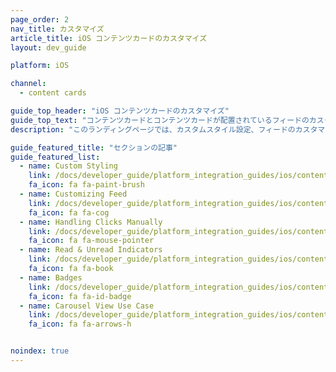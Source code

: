 ```yaml
---
page_order: 2
nav_title: カスタマイズ
article_title: iOS コンテンツカードのカスタマイズ
layout: dev_guide

platform: iOS

channel:
  - content cards

guide_top_header: "iOS コンテンツカードのカスタマイズ"
guide_top_text: "コンテンツカードとコンテンツカードが配置されているフィードのカスタマイズは、統合プロセス中に行う必要があります。カスタマイズする前に、開発者はマーケティングチームと協力して、どのカスタマイズアプローチがブランドのニーズに最も適しているかを判断する必要があります。Braze では、関連する労力と提供される柔軟性のレベルに基づいて、ハイハイ、歩く、走るという 3 段階のアプローチでカスタマイズを行えるようにしています。これらの<a href='/docs/user_guide/message_building_by_channel/content_cards/customize/#customization-approaches'>カスタマイズアプローチ</a>の詳細については、ユーザーガイドをご覧ください。"
description: "このランディングページでは、カスタムスタイル設定、フィードのカスタマイズ、クリック処理、既読 / 未読インジケーターなどの Braze iOS SDK コンテンツカードカスタマイズオプションについて説明しています。"

guide_featured_title: "セクションの記事"
guide_featured_list:
  - name: Custom Styling
    link: /docs/developer_guide/platform_integration_guides/ios/content_cards/customization/custom_styling/
    fa_icon: fa fa-paint-brush
  - name: Customizing Feed
    link: /docs/developer_guide/platform_integration_guides/ios/content_cards/customization/customizing_feed/
    fa_icon: fa fa-cog
  - name: Handling Clicks Manually
    link: /docs/developer_guide/platform_integration_guides/ios/content_cards/customization/handling_clicks_manually/
    fa_icon: fa fa-mouse-pointer
  - name: Read & Unread Indicators
    link: /docs/developer_guide/platform_integration_guides/ios/content_cards/customization/read_unread_indicators/
    fa_icon: fa fa-book
  - name: Badges
    link: /docs/developer_guide/platform_integration_guides/ios/content_cards/customization/badges/
    fa_icon: fa fa-id-badge
  - name: Carousel View Use Case
    link: /docs/developer_guide/platform_integration_guides/ios/content_cards/customization/use_cases/carousel_view/
    fa_icon: fa fa-arrows-h


noindex: true
---
```

<br><br>
